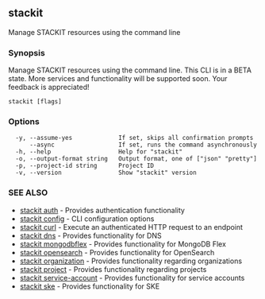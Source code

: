 ## stackit

Manage STACKIT resources using the command line

### Synopsis

Manage STACKIT resources using the command line.
This CLI is in a BETA state.
More services and functionality will be supported soon. Your feedback is appreciated!

```
stackit [flags]
```

### Options

```
  -y, --assume-yes             If set, skips all confirmation prompts
      --async                  If set, runs the command asynchronously
  -h, --help                   Help for "stackit"
  -o, --output-format string   Output format, one of ["json" "pretty"]
  -p, --project-id string      Project ID
  -v, --version                Show "stackit" version
```

### SEE ALSO

* [stackit auth](./stackit_auth.md)	 - Provides authentication functionality
* [stackit config](./stackit_config.md)	 - CLI configuration options
* [stackit curl](./stackit_curl.md)	 - Execute an authenticated HTTP request to an endpoint
* [stackit dns](./stackit_dns.md)	 - Provides functionality for DNS
* [stackit mongodbflex](./stackit_mongodbflex.md)	 - Provides functionality for MongoDB Flex
* [stackit opensearch](./stackit_opensearch.md)	 - Provides functionality for OpenSearch
* [stackit organization](./stackit_organization.md)	 - Provides functionality regarding organizations
* [stackit project](./stackit_project.md)	 - Provides functionality regarding projects
* [stackit service-account](./stackit_service-account.md)	 - Provides functionality for service accounts
* [stackit ske](./stackit_ske.md)	 - Provides functionality for SKE

